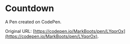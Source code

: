 # Countdown

A Pen created on CodePen.

Original URL: [https://codepen.io/MarkBoots/pen/LYqorOx](https://codepen.io/MarkBoots/pen/LYqorOx).

